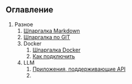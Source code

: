 ## Оглавление
1. Разное
   1. [Шпаргалка Markdown](other/Markdown.md)
   2. [Шпаргалка по GIT](other/Git.md)
   3. Docker
      1. [Шпаргалка Docker](other/docker/Docker.md)
      2. [Как подключить ](other/docker/DockerVSCode.md)
   4. LLM
      1. [Приложения, поддерживающие API](other/LLM/LLMWithApi.md)
      2. 